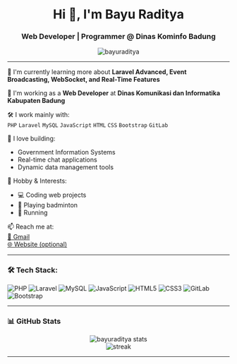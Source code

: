 <h1 align="center">Hi 👋, I'm Bayu Raditya</h1>
<h3 align="center">Web Developer | Programmer @ Dinas Kominfo Badung</h3>

<p align="center">
  <img src="https://komarev.com/ghpvc/?username=bayuraditya&label=Profile%20views&color=0e75b6&style=flat" alt="bayuraditya" />
</p>

---

🌱 I'm currently learning more about **Laravel Advanced, Event Broadcasting, WebSocket, and Real-Time Features**

💼 I'm working as a **Web Developer** at **Dinas Komunikasi dan Informatika Kabupaten Badung**

🛠 I work mainly with:  
`PHP` `Laravel` `MySQL` `JavaScript` `HTML` `CSS` `Bootstrap` `GitLab`

👯 I love building:  
- Government Information Systems  
- Real-time chat applications  
- Dynamic data management tools  

🎯 Hobby & Interests:  
- 💻 Coding web projects
- 🏸 Playing badminton   
- 🏃 Running

📫 Reach me at:  
[📧 Gmail](mailto:bayuraditya@gmail.com)  
[🌐 Website (optional)](https://bayuraditya.github.io)

---

### 🛠️ Tech Stack:
![PHP](https://img.shields.io/badge/PHP-777BB4?style=for-the-badge&logo=php&logoColor=white)
![Laravel](https://img.shields.io/badge/Laravel-FF2D20?style=for-the-badge&logo=laravel&logoColor=white)
![MySQL](https://img.shields.io/badge/MySQL-005C84?style=for-the-badge&logo=mysql&logoColor=white)
![JavaScript](https://img.shields.io/badge/JavaScript-F0DB4F?style=for-the-badge&logo=javascript&logoColor=black)
![HTML5](https://img.shields.io/badge/HTML5-E34C26?style=for-the-badge&logo=html5&logoColor=white)
![CSS3](https://img.shields.io/badge/CSS3-1572B6?style=for-the-badge&logo=css3&logoColor=white)
![GitLab](https://img.shields.io/badge/GitLab-FC6D26?style=for-the-badge&logo=gitlab&logoColor=white)
![Bootstrap](https://img.shields.io/badge/Bootstrap-563D7C?style=for-the-badge&logo=bootstrap&logoColor=white)

---

### 📊 GitHub Stats
<p align="center">
  <img src="https://github-readme-stats.vercel.app/api?username=bayuraditya&show_icons=true&theme=radical" alt="bayuraditya stats"/>
  <br/>
  <img src="https://github-readme-streak-stats.herokuapp.com/?user=bayuraditya&theme=radical" alt="streak"/>
</p>

---

<!--
**bayuraditya/bayuraditya** is a ✨ _special_ ✨ repository because its `README.md` appears on your GitHub profile.
-->
